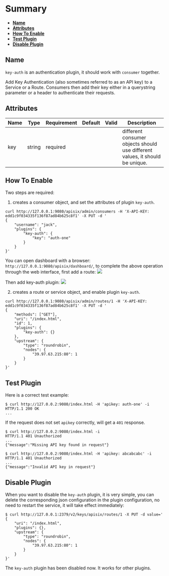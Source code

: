 <!--
#
# Licensed to the Apache Software Foundation (ASF) under one or more
# contributor license agreements.  See the NOTICE file distributed with
# this work for additional information regarding copyright ownership.
# The ASF licenses this file to You under the Apache License, Version 2.0
# (the "License"); you may not use this file except in compliance with
# the License.  You may obtain a copy of the License at
#
#     http://www.apache.org/licenses/LICENSE-2.0
#
# Unless required by applicable law or agreed to in writing, software
# distributed under the License is distributed on an "AS IS" BASIS,
# WITHOUT WARRANTIES OR CONDITIONS OF ANY KIND, either express or implied.
# See the License for the specific language governing permissions and
# limitations under the License.
#
-->

# Summary

- [**Name**](#name)
- [**Attributes**](#attributes)
- [**How To Enable**](#how-to-enable)
- [**Test Plugin**](#test-plugin)
- [**Disable Plugin**](#disable-plugin)

## Name

`key-auth` is an authentication plugin, it should work with `consumer` together.

Add Key Authentication (also sometimes referred to as an API key) to a Service or a Route. Consumers then add their key either in a querystring parameter or a header to authenticate their requests.

## Attributes

| Name | Type   | Requirement | Default | Valid | Description                                                                  |
| ---- | ------ | ----------- | ------- | ----- | ---------------------------------------------------------------------------- |
| key  | string | required    |         |       | different consumer objects should use different values, it should be unique. |

## How To Enable

Two steps are required:

1. creates a consumer object, and set the attributes of plugin `key-auth`.

```shell
curl http://127.0.0.1:9080/apisix/admin/consumers -H 'X-API-KEY: edd1c9f034335f136f87ad84b625c8f1' -X PUT -d '
{
    "username": "jack",
    "plugins": {
        "key-auth": {
            "key": "auth-one"
        }
    }
}'
```

You can open dashboard with a browser: `http://127.0.0.1:9080/apisix/dashboard/`, to complete the above operation through the web interface, first add a route:
![](../images/plugin/key-auth-1.png)

Then add key-auth plugin:
![](../images/plugin/key-auth-2.png)

2. creates a route or service object, and enable plugin `key-auth`.

```shell
curl http://127.0.0.1:9080/apisix/admin/routes/1 -H 'X-API-KEY: edd1c9f034335f136f87ad84b625c8f1' -X PUT -d '
{
    "methods": ["GET"],
    "uri": "/index.html",
    "id": 1,
    "plugins": {
        "key-auth": {}
    },
    "upstream": {
        "type": "roundrobin",
        "nodes": {
            "39.97.63.215:80": 1
        }
    }
}'
```

## Test Plugin

Here is a correct test example:

```shell
$ curl http://127.0.0.2:9080/index.html -H 'apikey: auth-one' -i
HTTP/1.1 200 OK
...
```

If the request does not set `apikey` correctly, will get a `401` response.

```shell
$ curl http://127.0.0.2:9080/index.html -i
HTTP/1.1 401 Unauthorized
...
{"message":"Missing API key found in request"}

$ curl http://127.0.0.2:9080/index.html -H 'apikey: abcabcabc' -i
HTTP/1.1 401 Unauthorized
...
{"message":"Invalid API key in request"}
```

## Disable Plugin

When you want to disable the `key-auth` plugin, it is very simple,
 you can delete the corresponding json configuration in the plugin configuration,
  no need to restart the service, it will take effect immediately:

```shell
$ curl http://127.0.0.1:2379/v2/keys/apisix/routes/1 -X PUT -d value='
{
    "uri": "/index.html",
    "plugins": {},
    "upstream": {
        "type": "roundrobin",
        "nodes": {
            "39.97.63.215:80": 1
        }
    }
}'
```

The `key-auth` plugin has been disabled now. It works for other plugins.
